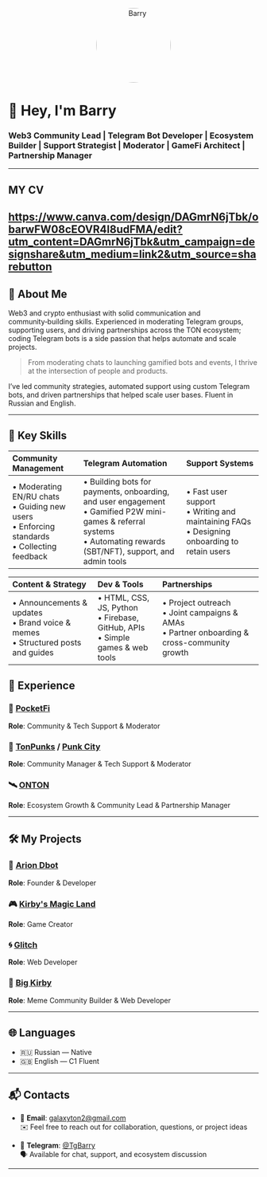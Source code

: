 <p align="center">
  <img src="https://avatars.githubusercontent.com/galaton2" width="150" style="border-radius:50%;" alt="Barry" />
</p>

# 👋 Hey, I'm Barry

### Web3 Community Lead | Telegram Bot Developer | Ecosystem Builder | Support Strategist | Moderator | GameFi Architect | Partnership Manager
---

## MY CV
https://www.canva.com/design/DAGmrN6jTbk/obarwFW08cEOVR4l8udFMA/edit?utm_content=DAGmrN6jTbk&utm_campaign=designshare&utm_medium=link2&utm_source=sharebutton
---

## 🧠 About Me

Web3 and crypto enthusiast with solid communication and community‑building
skills. Experienced in moderating Telegram groups, supporting users, and driving
partnerships across the TON ecosystem; coding Telegram bots is a side passion
that helps automate and scale projects.

> From moderating chats to launching gamified bots and events, I thrive at the intersection of people and products.

I’ve led community strategies, automated support using custom Telegram bots, and driven partnerships that helped scale user bases. Fluent in Russian and English.

---

## 🔧 Key Skills

| **Community Management** | **Telegram Automation** | **Support Systems** |
|:-------------------------|:------------------------|:--------------------|
| • Moderating EN/RU chats<br>• Guiding new users<br>• Enforcing standards<br>• Collecting feedback | • Building bots for payments, onboarding, and user engagement<br>• Gamified P2W mini-games & referral systems<br>• Automating rewards (SBT/NFT), support, and admin tools | • Fast user support<br>• Writing and maintaining FAQs<br>• Designing onboarding to retain users |

| **Content & Strategy** | **Dev & Tools** | **Partnerships** |
|:-----------------------|:----------------|:-----------------|
| • Announcements & updates<br>• Brand voice & memes<br>• Structured posts and guides | • HTML, CSS, JS, Python<br>• Firebase, GitHub, APIs<br>• Simple games & web tools | • Project outreach<br>• Joint campaigns & AMAs<br>• Partner onboarding & cross-community growth |

## 🚀 Experience

### 🧩 [PocketFi](https://t.me/Pocketfi)
**Role**: Community & Tech Support & Moderator

### 🧠 [TonPunks](https://t.me/tonpunks) / [Punk City](https://t.me/punkton)
**Role**: Community Manager & Tech Support & Moderator 

### 🛰️ [ONTON](https://t.me/ontonlive)
**Role**: Ecosystem Growth & Community Lead & Partnership Manager

---

## 🛠 My Projects

### 🔧 [Arion Dbot](https://t.me/Arion_Dbot)
**Role**: Founder & Developer

### 🎮 [Kirby's Magic Land](https://t.me/kirbyflybot)
**Role**: Game Creator

### 🌀 [Glitch](https://fixglitch.xyz/)
**Role**: Web Developer

### 🌈 [Big Kirby](https://t.me/bigKirby)
**Role**: Meme Community Builder & Web Developer

---


## 🌐 Languages

- 🇷🇺 Russian — Native
- 🇬🇧 English — C1 Fluent

---

## 📬 Contacts

- 📧 **Email**: [galaxyton2@gmail.com](mailto:galaxyton2@gmail.com)  
  ✉️ Feel free to reach out for collaboration, questions, or project ideas

- 💬 **Telegram**: [@TgBarry](https://t.me/TgBarry)  
  🗣️ Available for chat, support, and ecosystem discussion

---
